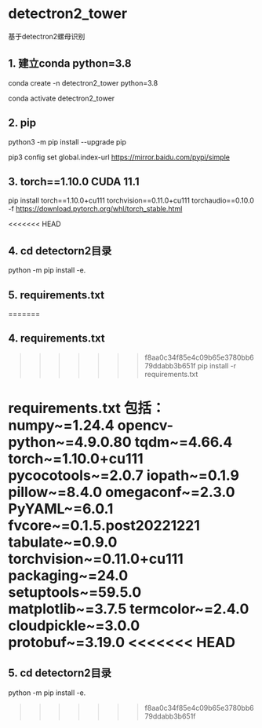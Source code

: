 

# detectron2_tower
基于detectron2螺母识别

## 1. 建立conda python=3.8
conda create -n detectron2_tower python=3.8

conda activate detectron2_tower

## 2. pip
python3 -m pip install --upgrade pip

pip3 config set global.index-url https://mirror.baidu.com/pypi/simple

## 3.  torch==1.10.0 CUDA 11.1
pip install torch==1.10.0+cu111 torchvision==0.11.0+cu111 torchaudio==0.10.0 -f https://download.pytorch.org/whl/torch_stable.html

<<<<<<< HEAD
## 4. cd detectorn2目录
python -m pip install -e.

## 5. requirements.txt
=======
## 4. requirements.txt
>>>>>>> f8aa0c34f85e4c09b65e3780bb679ddabb3b651f
pip install -r requirements.txt

requirements.txt 包括：
numpy~=1.24.4
opencv-python~=4.9.0.80
tqdm~=4.66.4
torch~=1.10.0+cu111
pycocotools~=2.0.7
iopath~=0.1.9
pillow~=8.4.0
omegaconf~=2.3.0
PyYAML~=6.0.1
fvcore~=0.1.5.post20221221
tabulate~=0.9.0
torchvision~=0.11.0+cu111
packaging~=24.0
setuptools~=59.5.0
matplotlib~=3.7.5
termcolor~=2.4.0
cloudpickle~=3.0.0
protobuf~=3.19.0
<<<<<<< HEAD
=======

## 5. cd detectorn2目录
python -m pip install -e.


>>>>>>> f8aa0c34f85e4c09b65e3780bb679ddabb3b651f
